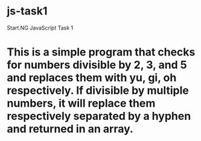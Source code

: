 # js-task1
Start.NG JavaScript Task 1

# This is a simple program that checks for numbers divisible by 2, 3, and 5 and replaces them with yu, gi, oh respectively. If divisible by multiple numbers, it will replace them respectively separated by a hyphen and returned in an array. 
